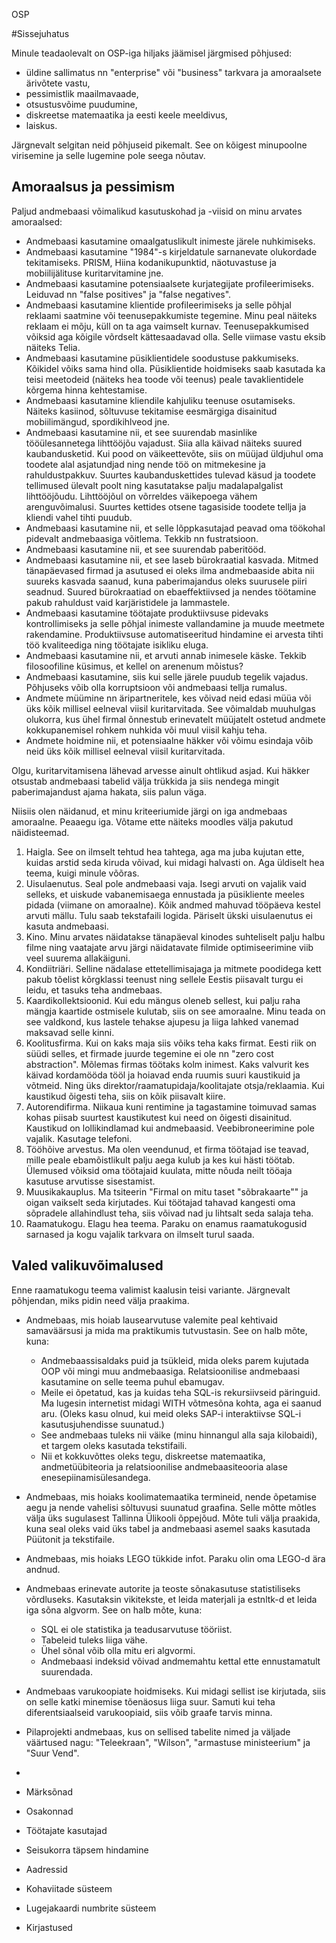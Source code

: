 OSP

#Sissejuhatus

Minule teadaolevalt on OSP-iga hiljaks jäämisel järgmised põhjused:

* üldine sallimatus nn "enterprise" või "business" tarkvara ja amoraalsete ärivõtete vastu,
* pessimistlik maailmavaade,
* otsustusvõime puudumine,
* diskreetse matemaatika ja eesti keele meeldivus,
* laiskus.

Järgnevalt selgitan neid põhjuseid pikemalt. See on kõigest minupoolne virisemine ja selle lugemine pole seega nõutav.

## Amoraalsus ja pessimism

Paljud andmebaasi võimalikud kasutuskohad ja -viisid on minu arvates amoraalsed:

* Andmebaasi kasutamine omaalgatuslikult inimeste järele nuhkimiseks.
* Andmebaasi kasutamine "1984"-s kirjeldatule sarnanevate olukordade tekitamiseks. PRISM, Hiina kodanikupunktid, näotuvastuse ja mobiilijälituse kuritarvitamine jne.
* Andmebaasi kasutamine potensiaalsete kurjategijate profileerimiseks. Leiduvad nn "false positives" ja "false negatives".
* Andmebaasi kasutamine klientide profileerimiseks ja selle põhjal reklaami saatmine või teenusepakkumiste tegemine. Minu peal näiteks reklaam ei mõju, küll on ta aga vaimselt kurnav. Teenusepakkumised võiksid aga kõigile võrdselt kättesaadavad olla. Selle viimase vastu eksib näiteks Telia.
* Andmebaasi kasutamine püsiklientidele soodustuse pakkumiseks. Kõikidel võiks sama hind olla. Püsiklientide hoidmiseks saab kasutada ka teisi meetodeid (näiteks hea toode või teenus) peale tavaklientidele kõrgema hinna kehtestamise.
* Andmebaasi kasutamine kliendile kahjuliku teenuse osutamiseks. Näiteks kasiinod, sõltuvuse tekitamise eesmärgiga disainitud mobiilimängud, spordikihlveod jne.
* Andmebaasi kasutamine nii, et see suurendab masinlike tööülesannetega lihttööjõu vajadust. Siia alla käivad näiteks suured kaubandusketid. Kui pood on väikeettevõte, siis on müüjad üldjuhul oma toodete alal asjatundjad ning nende töö on mitmekesine ja rahuldustpakkuv. Suurtes kaubanduskettides tulevad käsud ja toodete tellimused ülevalt poolt ning kasutatakse palju madalapalgalist lihttööjõudu. Lihttööjõul on võrreldes väikepoega vähem arenguvõimalusi. Suurtes kettides otsene tagasiside toodete tellja ja kliendi vahel tihti puudub.
* Andmebaasi kasutamine nii, et selle lõppkasutajad peavad oma töökohal pidevalt andmebaasiga võitlema. Tekkib nn fustratsioon.
* Andmebaasi kasutamine nii, et see suurendab paberitööd.
* Andmebaasi kasutamine nii, et see laseb bürokraatial kasvada. Mitmed tänapäevased firmad ja asutused ei oleks ilma andmebaaside abita nii suureks kasvada saanud, kuna paberimajandus oleks suurusele piiri seadnud. Suured bürokraatiad on ebaeffektiivsed ja nendes töötamine pakub rahuldust vaid karjäristidele ja lammastele.
* Andmebaasi kasutamine töötajate produktiivsuse pidevaks kontrollimiseks ja selle põhjal inimeste vallandamine ja muude meetmete rakendamine. Produktiivsuse automatiseeritud hindamine ei arvesta tihti töö kvaliteediga ning töötajate isikliku eluga.
* Andmebaasi kasutamine nii, et arvuti annab inimesele käske. Tekkib filosoofiline küsimus, et kellel on arenenum mõistus?
* Andmebaasi kasutamine, siis kui selle järele puudub tegelik vajadus. Põhjuseks võib olla korruptsioon või andmebaasi tellja rumalus.
* Andmete müümine nn äripartneritele, kes võivad neid edasi müüa või üks kõik millisel eelneval viisil kuritarvitada. See võimaldab muuhulgas olukorra, kus ühel firmal õnnestub erinevatelt müüjatelt ostetud andmete kokkupanemisel  rohkem nuhkida või muul viisil kahju teha.
* Andmete hoidmine nii, et potensiaalne häkker või võimu esindaja võib neid üks kõik millisel eelneval viisil kuritarvitada.

Olgu, kuritarvitamisena lähevad arvesse ainult ohtlikud asjad. Kui häkker otsustab andmebaasi tabelid välja trükkida ja siis nendega mingit paberimajandust ajama hakata, siis palun väga.

Niisiis olen näidanud, et minu kriteeriumide järgi on iga andmebaas amoraalne. Peaaegu iga. Võtame ette näiteks moodles välja pakutud näidisteemad.

1. Haigla. See on ilmselt tehtud hea tahtega, aga ma juba kujutan ette, kuidas arstid seda kiruda võivad, kui midagi halvasti on. Aga üldiselt hea teema, kuigi minule võõras.
2. Uisulaenutus. Seal pole andmebaasi vaja. Isegi arvuti on vajalik vaid selleks, et uiskude vabanemisaega ennustada ja püsikliente meeles pidada (viimane on amoraalne). Kõik andmed mahuvad tööpäeva kestel arvuti mällu. Tulu saab tekstafaili logida. Päriselt ükski uisulaenutus ei kasuta andmebaasi.
3. Kino. Minu arvates näidatakse tänapäeval kinodes suhteliselt palju halbu filme ning vaatajate arvu järgi näidatavate filmide optimiseerimine viib veel suurema allakäiguni.
4. Kondiitriäri. Selline nädalase ettetellimisajaga ja mitmete poodidega kett pakub tõelist kõrgklassi teenust ning sellele Eestis piisavalt turgu ei leidu, et tasuks teha andmebaas.
5. Kaardikollektsioonid. Kui edu mängus oleneb sellest, kui palju raha mängja kaartide ostmisele kulutab, siis on see amoraalne. Minu teada on see valdkond, kus lastele tehakse ajupesu ja liiga lahked vanemad maksavad selle kinni.
6. Koolitusfirma. Kui on kaks maja siis võiks teha kaks firmat. Eesti riik on süüdi selles, et firmade juurde tegemine ei ole nn "zero cost abstraction". Mõlemas firmas töötaks kolm inimest. Kaks valvurit kes käivad kordamööda tööl ja hoiavad enda ruumis suuri kaustikuid ja võtmeid. Ning üks direktor/raamatupidaja/koolitajate otsja/reklaamia. Kui kaustikud õigesti teha, siis on kõik piisavalt kiire.
7. Autorendifirma. Niikaua kuni rentimine ja tagastamine toimuvad samas kohas piisab suurtest kaustikutest kui need on õigesti disainitud. Kaustikud on lollikindlamad kui andmebaasid. Veebibroneerimine pole vajalik. Kasutage telefoni.
8. Tööhõive arvestus. Ma olen veendunud, et firma töötajad ise teavad, mille peale ebamõistlikult palju aega kulub ja kes kui hästi töötab. Ülemused võiksid oma töötajaid kuulata, mitte nõuda neilt tööaja kasutuse arvutisse sisestamist.
9. Muusikakauplus. Ma tsiteerin "Firmal on mitu taset "sõbrakaarte"" ja oigan vaikselt seda kirjutades. Kui töötajad tahavad kangesti oma sõpradele allahindlust teha, siis võivad nad ju lihtsalt seda salaja teha.
10. Raamatukogu. Elagu hea teema. Paraku on enamus raamatukogusid sarnased ja kogu vajalik tarkvara on ilmselt turul saada.

## Valed valikuvõimalused

Enne raamatukogu teema valimist kaalusin teisi variante. Järgnevalt põhjendan, miks pidin need välja praakima.

* Andmebaas, mis hoiab lausearvutuse valemite peal kehtivaid samaväärsusi ja mida ma praktikumis tutvustasin. See on halb mõte, kuna:
  * Andmebaassisaldaks puid ja tsükleid, mida oleks parem kujutada OOP või mingi muu andmebaasiga. Relatsioonilise andmebaasi kasutamine on selle teema puhul ebamugav.
  * Meile ei õpetatud, kas ja kuidas teha SQL-is rekursiivseid päringuid. Ma lugesin internetist midagi WITH võtmesõna kohta, aga ei saanud aru. (Oleks kasu olnud, kui meid oleks SAP-i interaktiivse SQL-i kasutusjuhendisse suunatud.)
  * See andmebaas tuleks nii väike (minu hinnangul alla saja kilobaidi), et targem oleks kasutada tekstifaili. 
  * Nii et kokkuvõttes oleks tegu, diskreetse matemaatika, andmetüübiteoria ja relatsioonilise andmebaasiteooria alase enesepiinamisülesandega.
* Andmebaas, mis hoiaks koolimatemaatika termineid, nende õpetamise aegu ja nende vahelisi sõltuvusi suunatud graafina. Selle mõtte mõtles välja üks sugulasest Tallinna Ülikooli õppejõud. Mõte tuli välja praakida, kuna seal oleks vaid üks tabel ja andmebaasi asemel saaks kasutada Püütonit ja tekstifaile.
* Andmebaas, mis hoiaks LEGO tükkide infot. Paraku olin oma LEGO-d ära andnud.
* Andmebaas erinevate autorite ja teoste sõnakasutuse statistiliseks võrdluseks. Kasutaksin vikitekste, et leida materjali ja estnltk-d et leida iga sõna algvorm. See on halb mõte, kuna:
  * SQL ei ole statistika ja teadusarvutuse tööriist.
  * Tabeleid tuleks liiga vähe.
  * Ühel sõnal võib olla mitu eri algvormi.
  * Andmebaasi indeksid võivad andmemahtu kettal ette ennustamatult suurendada.
* Andmebaas varukoopiate hoidmiseks. Kui midagi sellist ise kirjutada, siis on selle katki minemise tõenäosus liiga suur. Samuti kui teha diferentsiaalseid varukoopiaid, siis võib graafe tarvis minna.
* Pilaprojekti andmebaas, kus on sellised tabelite nimed ja väljade väärtused nagu: "Teleekraan", "Wilson", "armastuse ministeerium" ja "Suur Vend".
* 

* Märksõnad
* Osakonnad
* Töötajate kasutajad
* Seisukorra täpsem hindamine
* Aadressid
* Kohaviitade süsteem
* Lugejakaardi numbrite süsteem
* Kirjastused

